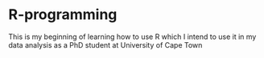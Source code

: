 # R-programming
This is my beginning of learning how to use R which I intend to use it in my data analysis as a PhD student at University of Cape Town
